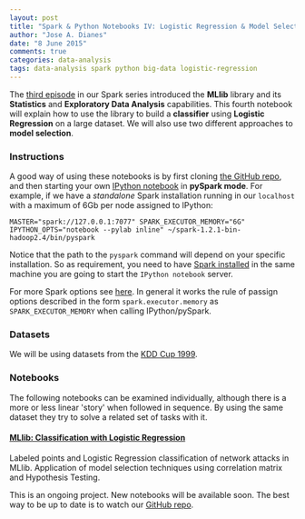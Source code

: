 ```yaml
---
layout: post
title: "Spark & Python Notebooks IV: Logistic Regression & Model Selection"
author: "Jose A. Dianes"
date: "8 June 2015"
comments: true
categories: data-analysis   
tags: data-analysis spark python big-data logistic-regression
---
```


The [third episode](http://jadianes.me/spark-py-notebooks-statistics/) in our Spark series introduced the **MLlib** library and its **Statistics** and **Exploratory Data Analysis** capabilities. This fourth notebook will explain how to use the library to build a **classifier** using **Logistic Regression** on a large dataset. We will also use two different approaches to **model selection**.     

### Instructions  

A good way of using these notebooks is by first cloning [the GitHub repo](https://github.com/jadianes/spark-py-notebooks), and then 
starting your own [IPython notebook](http://ipython.org/notebook.html) in 
**pySpark mode**. For example, if we have a *standalone* Spark installation
running in our `localhost` with a maximum of 6Gb per node assigned to IPython:  

    MASTER="spark://127.0.0.1:7077" SPARK_EXECUTOR_MEMORY="6G" IPYTHON_OPTS="notebook --pylab inline" ~/spark-1.2.1-bin-hadoop2.4/bin/pyspark

Notice that the path to the `pyspark` command will depend on your specific 
installation. So as requirement, you need to have
[Spark installed](https://spark.apache.org/docs/latest/index.html) in 
the same machine you are going to start the `IPython notebook` server.     

For more Spark options see [here](https://spark.apache.org/docs/latest/spark-standalone.html). In general it works the rule of passign options 
described in the form `spark.executor.memory` as `SPARK_EXECUTOR_MEMORY` when
calling IPython/pySpark.   
 
### Datasets  

We will be using datasets from the [KDD Cup 1999](http://kdd.ics.uci.edu/databases/kddcup99/kddcup99.html).

### Notebooks  

The following notebooks can be examined individually, although there is a more
or less linear 'story' when followed in sequence. By using the same dataset
they try to solve a related set of tasks with it.  
 
#### [MLlib: Classification with Logistic Regression](http://nbviewer.ipython.org/github/jadianes/spark-py-notebooks/blob/master/nb8-mllib-logit/nb8-mllib-logit.ipynb)    

Labeled points and Logistic Regression classification of network attacks in MLlib. Application of model selection techniques using correlation matrix and Hypothesis Testing.  

This is an ongoing project. New notebooks will be available soon. The best way
to be up to date is to watch our [GitHub repo](https://github.com/jadianes/spark-py-notebooks).
